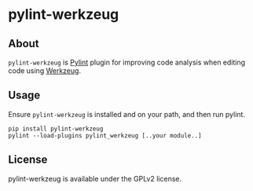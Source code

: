 pylint-werkzeug
===============

## About

`pylint-werkzeug` is [Pylint](http://pylint.org) plugin for improving code
analysis when editing code using [Werkzeug](http://werkzeug.pocoo.org/). 

## Usage

Ensure `pylint-werkzeug` is installed and on your path, and then run pylint.

```
pip install pylint-werkzeug
pylint --load-plugins pylint_werkzeug [..your module..]
```

## License

pylint-werkzeug is available under the GPLv2 license.